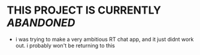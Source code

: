 # THIS PROJECT IS CURRENTLY ***ABANDONED***

* i was trying to make a very ambitious RT chat app, and it just didnt work out. i probably won't be returning to this
